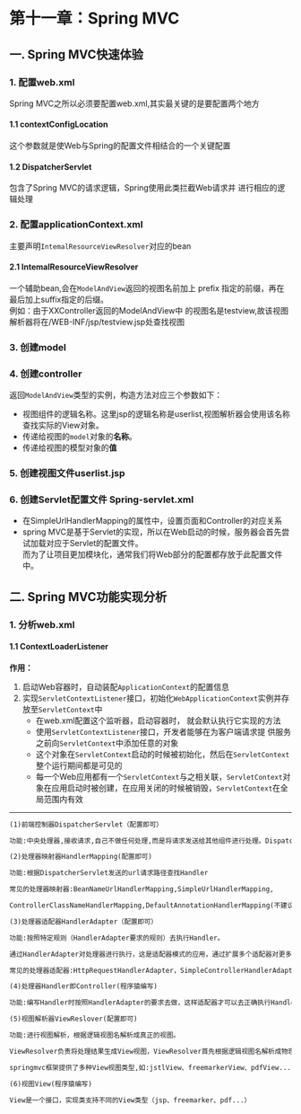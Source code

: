 # 第十一章：Spring MVC

## 一. Spring MVC快速体验
### 1. 配置web.xml
Spring MVC之所以必须要配置web.xml,其实最关键的是要配置两个地方
#### 1.1 contextConfigLocation
这个参数就是使Web与Spring的配置文件相结合的一个关键配置
#### 1.2 DispatcherServlet
包含了Spring MVC的请求逻辑，Spring使用此类拦截Web请求并 进行相应的逻辑处理
### 2. 配置applicationContext.xml
主要声明`IntemalResourceViewResolver`对应的bean
#### 2.1 IntemalResourceViewResolver 
一个辅助bean,会在`ModelAndView`返回的视图名前加上 prefix 指定的前缀，再在最后加上suffix指定的后缀。<br>
例如：由于XXController返回的ModelAndView中 的视图名是testview,故该视图解析器将在/WEB-INF/jsp/testview.jsp处查找视图
### 3. 创建model
### 4. 创建controller
返回`ModelAndView`类型的实例，构造方法对应三个参数如下：
* 视图组件的逻辑名称。这里jsp的逻辑名称是userlist,视图解析器会使用该名称查找实际的View对象。
* 传递给视图的`model`对象的**名称**。
* 传递给视图的模型对象的**值**
### 5. 创建视图文件userlist.jsp
### 6. 创建Servlet配置文件 Spring-servlet.xml
* 在SimpleUrlHandlerMapping的属性中，设置页面和Controller的对应关系
* spring MVC是基于Servlet的实现，所以在Web启动的时候，服务器会首先尝试加载对应于Servlet的配置文件。<br>
    而为了让项目更加模块化，通常我们将Web部分的配置都存放于此配置文件中。

## 二. Spring MVC功能实现分析
### 1. 分析web.xml
#### 1.1 ContextLoaderListener
**作用：** <br>
1. 启动Web容器时，自动装配`ApplicationContext`的配置信息
2. 实现`ServletContextListener`接口，初始化`WebApplicationContext`实例并存放至`ServletContext`中
    * 在web.xml配置这个监听器，启动容器时， 就会默认执行它实现的方法
    * 使用`ServletContextListener`接口，开发者能够在为客户端请求提 供服务之前向`ServletContext`中添加任意的对象
    * 这个对象在`ServletContext`启动的时候被初始化，然后在`ServletContext`整个运行期间都是可见的
    * 每一个Web应用都有一个`ServletContext`与之相关联，`ServletContext`对象在应用启动时被创建，在应用关闭的时候被销毁，`ServletContext`在全局范围内有效

---

```txt
(1)前端控制器DispatcherServlet（配置即可）

功能:中央处理器,接收请求,自己不做任何处理,而是将请求发送给其他组件进行处理。DispatcherServlet 是整个流程的控制中心。

(2)处理器映射器HandlerMapping(配置即可)

功能:根据DispatcherServlet发送的url请求路径查找Handler

常见的处理器映射器:BeanNameUrlHandlerMapping,SimpleUrlHandlerMapping,

ControllerClassNameHandlerMapping,DefaultAnnotationHandlerMapping(不建议使用)

(3)处理器适配器HandlerAdapter（配置即可）

功能:按照特定规则（HandlerAdapter要求的规则）去执行Handler。

通过HandlerAdapter对处理器进行执行，这是适配器模式的应用，通过扩展多个适配器对更多类型的处理器进行执行。

常见的处理器适配器:HttpRequestHandlerAdapter，SimpleControllerHandlerAdapter，AnnotationMethodHandlerAdapter

(4)处理器Handler即Controller(程序猿编写)

功能:编写Handler时按照HandlerAdapter的要求去做，这样适配器才可以去正确执行Handler。

(5)视图解析器ViewReslover(配置即可)

功能:进行视图解析，根据逻辑视图名解析成真正的视图。

ViewResolver负责将处理结果生成View视图，ViewResolver首先根据逻辑视图名解析成物理视图名即具体的页面地址，再生成View视图对象，最后对View进行渲染将处理结果通过页面展示给用户。

springmvc框架提供了多种View视图类型,如:jstlView、freemarkerView、pdfView...

(6)视图View(程序猿编写)

View是一个接口，实现类支持不同的View类型（jsp、freemarker、pdf...）

```
<comment/>
